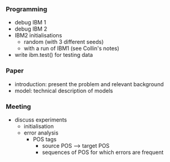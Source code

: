 ### Programming

- debug IBM 1
- debug IBM 2
- IBM2 initialisations
    - random (with 3 different seeds)
    - with a run of IBM1 (see Collin's notes)
- write ibm.test() for testing data


### Paper

- introduction: present the problem and relevant background
- model: technical description of models


### Meeting

- discuss experiments
    - initialisation
    - error analysis
        - POS tags
            - source POS --> target POS 
            - sequences of POS for which errors are frequent
